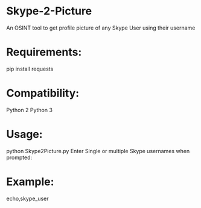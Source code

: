 # Skype-2-Picture

An OSINT tool to get profile picture of any Skype User using their username 

# Requirements:

pip install requests

# Compatibility:

Python 2
Python 3

# Usage:

python Skype2Picture.py
Enter Single or multiple Skype usernames when prompted:

# Example:
echo,skype_user
